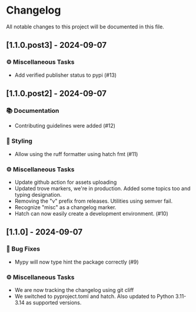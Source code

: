 # Changelog

All notable changes to this project will be documented in this file.

## [1.1.0.post3] - 2024-09-07

### ⚙️ Miscellaneous Tasks

- Add verified publisher status to pypi (#13)

## [1.1.0.post2] - 2024-09-07

### 📚 Documentation

- Contributing guidelines were added (#12)

### 🎨 Styling

- Allow using the ruff formatter using hatch fmt (#11)

### ⚙️ Miscellaneous Tasks

- Update github action for assets uploading
- Updated trove markers, we're in production. Added some topics too and typing designation.
- Removing the "v" prefix from releases. Utilities using semver fail.
- Recognize "misc" as a changelog marker.
- Hatch can now easily create a development environment. (#10)

## [1.1.0] - 2024-09-07

### 🐛 Bug Fixes

- Mypy will now type hint the package correctly (#9)

### ⚙️ Miscellaneous Tasks

- We are now tracking the changelog using git cliff
- We switched to pyproject.toml and hatch. Also updated to Python 3.11-3.14 as supported versions.

<!-- generated by git-cliff -->


